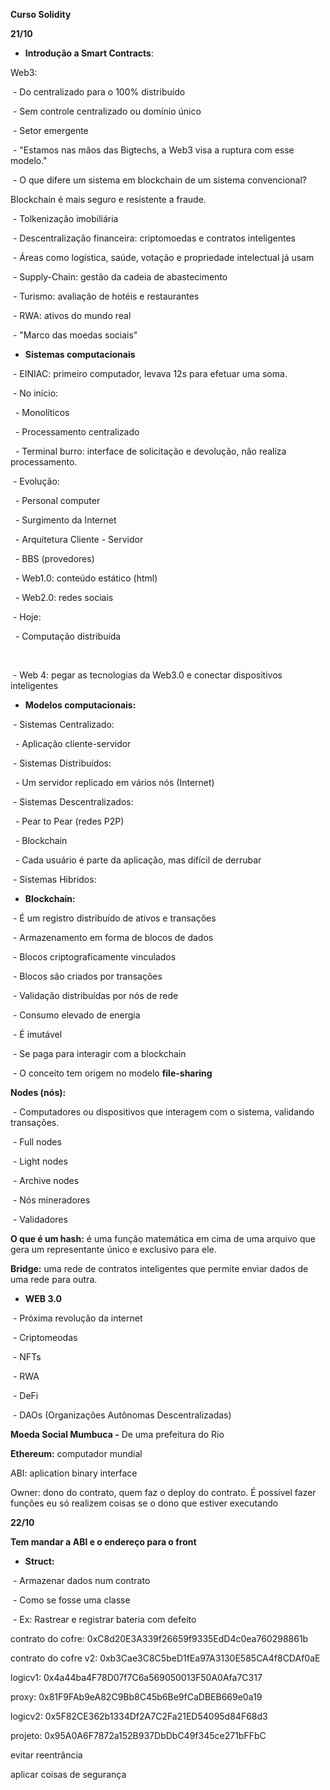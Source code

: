**Curso Solidity**



**21/10**



* **Introdução a Smart Contracts**:



Web3:

&nbsp;- Do centralizado para o 100% distribuído

&nbsp;- Sem controle centralizado ou domínio único

&nbsp;- Setor emergente



&nbsp;- "Estamos nas mãos das Bigtechs, a Web3 visa a ruptura com esse modelo."



&nbsp;- O que difere um sistema em blockchain de um sistema convencional?

Blockchain é mais seguro e resistente a fraude.



&nbsp;- Tolkenização imobiliária

&nbsp;- Descentralização financeira: criptomoedas e contratos inteligentes

&nbsp;- Áreas como logística, saúde, votação e propriedade intelectual já usam



&nbsp;- Supply-Chain: gestão da cadeia de abastecimento

&nbsp;- Turismo: avaliação de hotéis e restaurantes



&nbsp;- RWA: ativos do mundo real

&nbsp;- "Marco das moedas sociais"



* **Sistemas computacionais**

&nbsp;- EINIAC: primeiro computador, levava 12s para efetuar uma soma.



&nbsp;- No início:

&nbsp;	- Monolíticos

&nbsp;	- Processamento centralizado

&nbsp;	- Terminal burro: interface de solicitação e devolução, não realiza processamento.

&nbsp;- Evolução:

&nbsp;	- Personal computer

&nbsp;	- Surgimento da Internet

&nbsp;	- Arquitetura Cliente - Servidor

&nbsp;	- BBS (provedores)

&nbsp;	- Web1.0: conteúdo estático (html)

&nbsp;	- Web2.0: redes sociais

&nbsp;- Hoje:

&nbsp;	- Computação distribuída

&nbsp;

&nbsp;- Web 4: pegar as tecnologias da Web3.0 e conectar dispositivos inteligentes



* **Modelos computacionais:**

&nbsp;- Sistemas Centralizado:

&nbsp;	- Aplicação cliente-servidor



&nbsp;- Sistemas Distribuídos:

&nbsp;	- Um servidor replicado em vários nós (Internet)



&nbsp;- Sistemas Descentralizados:

&nbsp;	- Pear to Pear (redes P2P)

&nbsp;	- Blockchain

&nbsp;	- Cada usuário é parte da aplicação, mas difícil de derrubar



&nbsp;- Sistemas Hibridos:



* **Blockchain:**

&nbsp;- É um registro distribuído de ativos e transações

&nbsp;- Armazenamento em forma de blocos de dados

&nbsp;- Blocos criptograficamente vinculados

&nbsp;- Blocos são criados por transações

&nbsp;- Validação distribuídas por nós de rede

&nbsp;- Consumo elevado de energia

&nbsp;- É imutável

&nbsp;- Se paga para interagir com a blockchain

&nbsp;- O conceito tem origem no modelo **file-sharing**



**Nodes (nós):**

&nbsp;- Computadores ou dispositivos que interagem com o sistema, validando transações.

&nbsp;- Full nodes

&nbsp;- Light nodes

&nbsp;- Archive nodes

&nbsp;- Nós mineradores

&nbsp;- Validadores



**O que é um hash:** é uma função matemática em cima de uma arquivo que gera um representante único e exclusivo para ele.

**Bridge:** uma rede de contratos inteligentes que permite enviar dados de uma rede para outra.



* **WEB 3.0**

&nbsp;- Próxima revolução da internet

&nbsp;- Criptomeodas

&nbsp;- NFTs

&nbsp;- RWA

&nbsp;- DeFi

&nbsp;- DAOs (Organizações Autônomas Descentralizadas)



**Moeda Social Mumbuca -** De uma prefeitura do Rio



**Ethereum:** computador mundial



ABI: aplication binary interface



Owner: dono do contrato, quem faz o deploy do contrato. É possível fazer funções eu só realizem coisas se o dono que estiver executando



**22/10**



**Tem mandar a ABI e o endereço para o front**



* **Struct:**

&nbsp;- Armazenar dados num contrato

&nbsp;- Como se fosse uma classe

&nbsp;- Ex: Rastrear e registrar bateria com defeito





contrato do cofre: 0xC8d20E3A339f26659f9335EdD4c0ea760298861b

contrato do cofre v2: 0xb3Cae3C8C5beD1fEa97A3130E585CA4f8CDAf0aE

logicv1: 0x4a44ba4F78D07f7C6a569050013F50A0Afa7C317

proxy: 0x81F9FAb9eA82C9Bb8C45b6Be9fCaDBEB669e0a19

logicv2: 0x5F82CE362b1334Df2A7C2Fa21ED54095d84F68d3

projeto: 0x95A0A6F7872a152B937DbDbC49f345ce271bFFbC



evitar reentrância

aplicar coisas de segurança

